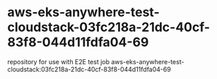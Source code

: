 # aws-eks-anywhere-test-cloudstack-03fc218a-21dc-40cf-83f8-044d11fdfa04-69
repository for use with E2E test job aws-eks-anywhere-test-cloudstack:03fc218a-21dc-40cf-83f8-044d11fdfa04-69
